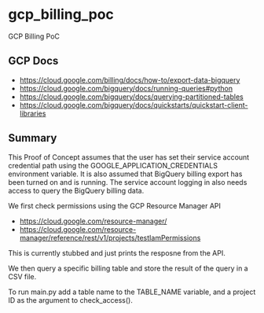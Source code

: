 # gcp_billing_poc
GCP Billing PoC

## GCP Docs
* https://cloud.google.com/billing/docs/how-to/export-data-bigquery
* https://cloud.google.com/bigquery/docs/running-queries#python
* https://cloud.google.com/bigquery/docs/querying-partitioned-tables
* https://cloud.google.com/bigquery/docs/quickstarts/quickstart-client-libraries


## Summary
This Proof of Concept assumes that the user has set their service account credential path using the GOOGLE_APPLICATION_CREDENTIALS environment variable.
It is also assumed that BigQuery billing export has been turned on and is running. The service account logging in also needs access to query the BigQuery billing data. 

We first check permissions using the GCP Resource Manager API
* https://cloud.google.com/resource-manager/
* https://cloud.google.com/resource-manager/reference/rest/v1/projects/testIamPermissions

This is currently stubbed and just prints the resposne from the API. 

We then query a specific billing table and store the result of the query in a CSV file. 

To run main.py add a table name to the TABLE_NAME variable, and a project ID as the argument to check_access().